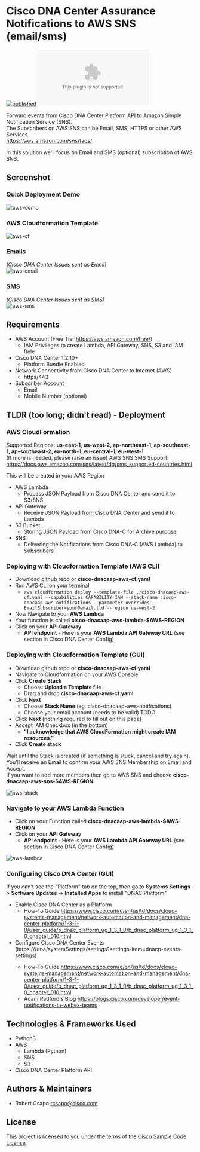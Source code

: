 # Cisco DNA Center Assurance Notifications to AWS SNS (email/sms)  
[![published](https://static.production.devnetcloud.com/codeexchange/assets/images/devnet-published.svg)](https://developer.cisco.com/codeexchange/github/repo/robertcsapo/cisco-dnacaap-assurance-aws-sns)![Website](https://img.shields.io/website/https/cisco-dnacaap-aws-s3-us-east-1.s3.amazonaws.com/cisco-dnacaap-aws-lambda.zip?down_color=red&down_message=offline&label=AWS%20S3%20Code&up_color=blue&up_message=online)

Forward events from Cisco DNA Center Platform API to Amazon Simple Notification Service (SNS).  
The Subscribers on AWS SNS can be Email, SMS, HTTPS or other AWS Services.  
https://aws.amazon.com/sns/faqs/

In this solution we'll focus on Email and SMS (optional) subscription of AWS SNS.

## Screenshot

### Quick Deployment Demo
![aws-demo](./img/cisco-dnacaap-aws-cf-demo.gif)
### AWS Cloudformation Template
![aws-cf](./img/cisco-dnacaap-aws-cf.png)
### Emails
_(Cisco DNA Center Issues sent as Email)_  
![aws-email](./img/cisco-dnacaap-aws-emails.png)
### SMS
_(Cisco DNA Center Issues sent as SMS)_  
![aws-sms](./img/cisco-dnacaap-aws-sms.jpg)

## Requirements
  - AWS Account (Free Tier https://aws.amazon.com/free/)
    - IAM Privileges to create Lambda, API Gateway, SNS, S3 and IAM Role
  - Cisco DNA Center 1.2.10+
    - Platform Bundle Enabled
  - Network Connectivity from Cisco DNA Center to Internet (AWS)
    - https/443
  - Subscriber Account
    - Email
    - Mobile Number (optional)

## TLDR (too long; didn't read) - Deployment

### AWS CloudFormation  
Supported Regions: **us-east-1,	us-west-2, ap-northeast-1, ap-southeast-1, ap-southeast-2, eu-north-1, eu-central-1, eu-west-1**  
(If more is needed, please raise an issue)
AWS SNS SMS Support: https://docs.aws.amazon.com/sns/latest/dg/sms_supported-countries.html

This will be created in your AWS Region
- AWS Lambda
  - Process JSON Payload from Cisco DNA Center and send it to S3/SNS
- API Gateway
  - Receive JSON Payload from Cisco DNA Center and send it to Lambda
- S3 Bucket
  - Storing JSON Payload from Cisco DNA-C for Archive purpose
- SNS
  - Delivering the Notifications from Cisco DNA-C (AWS Lambda) to Subscribers

### Deploying with Cloudformation Template (AWS CLI)

- Download github repo or **cisco-dnacaap-aws-cf.yaml**
- Run AWS CLI on your terminal
  - ```aws cloudformation deploy --template-file ./cisco-dnacaap-aws-cf.yaml --capabilities CAPABILITY_IAM --stack-name cisco-dnacaap-aws-notifications --parameter-overrides EmailSubscriber=your@email.tld --region us-west-2```
- Now Navigate to your **AWS Lambda**
- Your function is called **cisco-dnacaap-aws-lambda-$AWS-REGION**
- Click on your **API Gateway**
  - **API endpoint** - Here is your **AWS Lambda API Gateway URL** (see section in Cisco DNA Center Config)

### Deploying with Cloudformation Template (GUI)

- Download github repo or **cisco-dnacaap-aws-cf.yaml**
- Navigate to Cloudformation on your AWS Console
- Click **Create Stack**
  - Choose **Upload a Template file**
  - Drag and drop **cisco-dnacaap-aws-cf.yaml**
- Click **Next**
  - Choose **Stack Name** (eg. cisco-dnacaap-aws-notifications)
  - Choose your email account (needs to be valid) TODO
- Click **Next** (nothing required to fill out on this page)
- Accept IAM Checkbox (in the bottom)
  - **"I acknowledge that AWS CloudFormation might create IAM resources."**
- Click **Create stack**

Wait until the Stack is created (if something is stuck, cancel and try again).  
You'll receive an Email to confirm your AWS SNS Membership on Email and Accept.  
If you want to add more members then go to AWS SNS and choose **cisco-dnacaap-aws-sns-$AWS-REGION**

![aws-stack](./img/cisco-dnacaap-aws-stack-complete.png)

### Navigate to your AWS Lambda Function
- Click on your Function called **cisco-dnacaap-aws-lambda-$AWS-REGION**
- Click on your **API Gateway**
  - **API endpoint** - Here is your **AWS Lambda API Gateway URL** (see section in Cisco DNA Center Config)

![aws-lambda](./img/cisco-dnacaap-aws-lambda.png)

### Configuring Cisco DNA Center (GUI)
If you can't see the "Platform" tab on the top, then go to **Systems Settings** -> **Software Updates** -> **Installed Apps** to install "DNAC Platform"

* Enable Cisco DNA Center as a Platform
	- How-To Guide https://www.cisco.com/c/en/us/td/docs/cloud-systems-management/network-automation-and-management/dna-center-platform/1-3-1-0/user_guide/b_dnac_platform_ug_1_3_1_0/b_dnac_platform_ug_1_3_1_0_chapter_010.html
* Configure Cisco DNA Center Events (https://<dnac-ip>/dna/systemSettings/settings?settings-item=dnacp-events-settings)
	- How-To Guide https://www.cisco.com/c/en/us/td/docs/cloud-systems-management/network-automation-and-management/dna-center-platform/1-3-1-0/user_guide/b_dnac_platform_ug_1_3_1_0/b_dnac_platform_ug_1_3_1_0_chapter_010.html
	- Adam Radford's Blog https://blogs.cisco.com/developer/event-notifications-in-webex-teams

## Technologies & Frameworks Used
* Python3
* AWS
  - Lambda (Python)
  - SNS
  - S3
* Cisco DNA Center Platform API

## Authors & Maintainers

- Robert Csapo <rcsapo@cisco.com>

## License

This project is licensed to you under the terms of the [Cisco Sample
Code License](./LICENSE).
